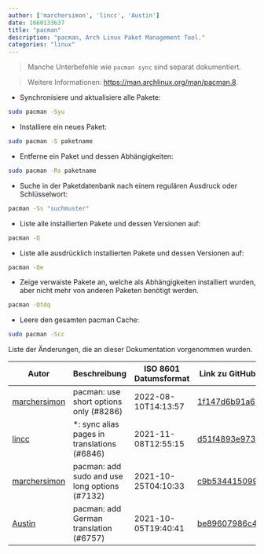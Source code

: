```yaml
---
author: ['marchersimon', 'lincc', 'Austin']
date: 1660133637
title: "pacman"
description: "pacman, Arch Linux Paket Management Tool."
categories: "linux"
---
```

> Manche Unterbefehle wie `pacman sync` sind separat dokumentiert.

> Weitere Informationen: <https://man.archlinux.org/man/pacman.8>.

- Synchronisiere und aktualisiere alle Pakete:

```bash
sudo pacman -Syu
```

- Installiere ein neues Paket:

```bash
sudo pacman -S paketname
```

- Entferne ein Paket und dessen Abhängigkeiten:

```bash
sudo pacman -Rs paketname
```

- Suche in der Paketdatenbank nach einem regulären Ausdruck oder Schlüsselwort:

```bash
pacman -Ss "suchmuster"
```

- Liste alle installierten Pakete und dessen Versionen auf:

```bash
pacman -Q
```

- Liste alle ausdrücklich installierten Pakete und dessen Versionen auf:

```bash
pacman -Qe
```

- Zeige verwaiste Pakete an, welche als Abhängigkeiten installiert wurden, aber nicht mehr von anderen Paketen benötigt werden.

```bash
pacman -Qtdq
```

- Leere den gesamten pacman Cache:

```bash
sudo pacman -Scc
```
Liste der Änderungen, die an dieser Dokumentation vorgenommen wurden.


Autor | Beschreibung | ISO 8601 Datumsformat | Link zu GitHub
------|-----|-----|-----
[marchersimon](mailto:50295997+marchersimon@users.noreply.github.com) | pacman: use short options only (#8286) | 2022-08-10T14:13:57 | [1f147d6b91a6](https://github.com/tldr-pages/tldr/commit/1f147d6b91a67044e5f60817a0355d2acd40bb88)
[lincc](mailto:46962923+blueskyson@users.noreply.github.com) | *: sync alias pages in translations (#6846) | 2021-11-08T12:55:15 | [d51f4893e973](https://github.com/tldr-pages/tldr/commit/d51f4893e973508f79168db1220c0556c9f88743)
[marchersimon](mailto:50295997+marchersimon@users.noreply.github.com) | pacman: add sudo and use long options (#7132) | 2021-10-25T04:10:33 | [c9b534415099](https://github.com/tldr-pages/tldr/commit/c9b534415099cd2931eaf120938f201240c521a8)
[Austin](mailto:Hoi15A@users.noreply.github.com) | pacman: add German translation (#6757) | 2021-10-05T19:40:41 | [be89607986c4](https://github.com/tldr-pages/tldr/commit/be89607986c4cf68e17b7a04a9ef9ede34044657)

